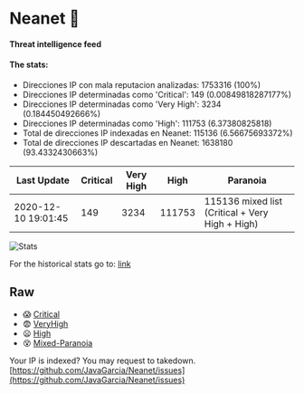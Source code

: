 # Neanet :hocho:
#### Threat intelligence feed
#### The stats:

- Direcciones IP con mala reputacion analizadas: 1753316 (100%)
- Direcciones IP determinadas como 'Critical':  149 (0.00849818287177%)
- Direcciones IP determinadas como 'Very High':  3234 (0.184450492666%)
- Direcciones IP determinadas como 'High':  111753 (6.37380825818)
- Total de direcciones IP indexadas en Neanet:  115136 (6.56675693372%)
- Total de direcciones IP descartadas en Neanet:  1638180 (93.4332430663%)

| Last Update | Critical | Very High | High | Paranoia |
| --- | --- | --- | --- | --- |
| 2020-12-10 19:01:45 | 149 | 3234 | 111753 | 115136 mixed list (Critical + Very High + High)|

![Stats](https://docs.google.com/spreadsheets/d/e/2PACX-1vSnaNMIXVabIpDJjufMlzH7poXnshF3mgd8Is1g9ytUEzVsP5my4Trn8f-xkoLLQ38xpL3HtmUexLo6/pubchart?oid=501124687&format=image)

For the historical stats go to: [link](/stats.csv)
## Raw
- :scream: [Critical](https://raw.githubusercontent.com/JavaGarcia/Neanet/master/blacklists/neanet_critical.txt)
- :fearful: [VeryHigh](https://raw.githubusercontent.com/JavaGarcia/Neanet/master/blacklists/neanet_veryHigh.txtt)
- :frowning: [High](https://raw.githubusercontent.com/JavaGarcia/Neanet/master/blacklists/neanet_high.txt)
- :dizzy_face: [Mixed-Paranoia](https://raw.githubusercontent.com/JavaGarcia/Neanet/master/blacklists/neanet_all.txt)


Your IP is indexed? You may request to takedown. [https://github.com/JavaGarcia/Neanet/issues](https://github.com/JavaGarcia/Neanet/issues)




































































































































































































































































































































































































































































































































































































































































































































































































































































































































































































































































































































































































































































































































































































































































































































































































































































































































































































































































































































































































































































































































































































































































































































































































































































































































































































































































































































































































